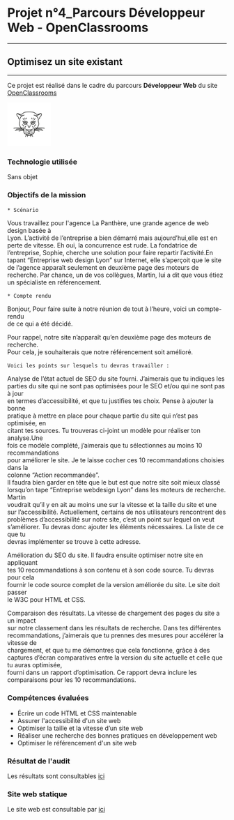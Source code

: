 # Projet n°4_Parcours Développeur Web - OpenClassrooms
------

## Optimisez un site existant
------
Ce projet est réalisé dans le cadre du parcours **Développeur Web** du site [OpenClassrooms](https://openclassrooms.com/fr/paths/556/projects/638/assignment "OpenClassrooms")

![Logo Agence La Panthere](img/logo1.webp)

### Technologie utilisée
Sans objet

### Objectifs de la mission
    * Scénario

Vous travaillez pour l'agence La Panthère, une grande agence de web design basée à  
 Lyon. L’activité de l’entreprise a bien démarré mais aujourd’hui,elle est en  
perte   de vitesse. Eh oui, la concurrence est rude. La fondatrice de  l’entreprise, Sophie, cherche une solution pour faire repartir l’activité.En tapant “Entreprise web design Lyon” sur Internet, elle s’aperçoit que le site de l’agence apparaît seulement en deuxième page des moteurs de recherche. Par chance, un de vos collègues, Martin, lui a dit que vous étiez un spécialiste en référencement.  


    * Compte rendu
Bonjour,
Pour faire suite à notre réunion de tout à l’heure, voici un compte-rendu  
de ce qui a été décidé.  

Pour rappel, notre site n’apparaît qu’en deuxième page des moteurs de recherche.  
Pour cela, je souhaiterais que notre référencement soit amélioré.

    Voici les points sur lesquels tu devras travailler :  
    
Analyse de l’état actuel de SEO du site fourni. J’aimerais que tu indiques les  
parties du site qui ne sont pas optimisées pour le SEO et/ou qui ne sont pas à jour  
en termes d’accessibilité, et que tu justifies tes choix. Pense à ajouter la bonne  
pratique à mettre en place pour chaque partie du site qui n’est pas optimisée, en  
citant tes sources. Tu trouveras ci-joint un modèle pour réaliser ton analyse.Une  
fois ce modèle complété, j’aimerais que tu sélectionnes au moins 10 recommandations  
pour améliorer le site. Je te laisse cocher ces 10 recommandations choisies dans la  
colonne “Action recommandée”.  
Il faudra bien garder en tête que le but est que notre site soit mieux classé  
lorsqu’on tape “Entreprise webdesign Lyon” dans les moteurs de recherche. Martin  
voudrait qu’il y en ait au moins une sur la vitesse et la taille du site et une sur l’accessibilité. Actuellement, certains de nos utilisateurs rencontrent des problèmes d’accessibilité sur notre site, c’est un point sur lequel on veut  
s’améliorer. Tu devras donc ajouter les éléments nécessaires. La liste de ce que tu  
devras implémenter se trouve à cette adresse.  

Amélioration du SEO du site. Il faudra ensuite optimiser notre site en appliquant  
tes 10 recommandations à son contenu et à son code source. Tu devras pour cela  
fournir le code source complet de la version améliorée du site. Le site doit passer  
le W3C pour HTML et CSS.  
    
Comparaison des résultats. La vitesse de chargement des pages du site a un impact  
sur notre classement dans les résultats de recherche. Dans tes différentes  
recommandations, j’aimerais que tu prennes des mesures pour accélérer la vitesse de  
chargement, et que tu me démontres que cela fonctionne, grâce à des captures d’écran comparatives entre la version du site actuelle et celle que tu auras optimisée,  
fourni dans un rapport d’optimisation. Ce rapport devra inclure les comparaisons pour les 10 recommandations.

### Compétences évaluées
 * Écrire un code HTML et CSS maintenable
 * Assurer l'accessibilité d'un site web
 * Optimiser la taille et la vitesse d’un site web
 * Réaliser une recherche des bonnes pratiques en développement web
 * Optimiser le référencement d'un site web

### Résultat de l'audit
Les résultats sont consultables [ici](docs)

### Site web statique
Le site web est consultable  par [ici](https://simaokane.github.io/projet4_agence_la_panthere/)






